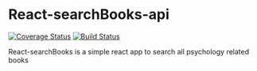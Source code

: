 # React-searchBooks-api

[![Coverage Status](https://coveralls.io/repos/github/SimonImanigirimpuhwe/react-searchBooks-api/badge.svg?branch=master)](https://coveralls.io/github/SimonImanigirimpuhwe/react-searchBooks-api?branch=master)
[![Build Status](https://travis-ci.org/SimonImanigirimpuhwe/react-searchBooks-api.svg?branch=master)](https://travis-ci.org/SimonImanigirimpuhwe/react-searchBooks-api)

React-searchBooks is a simple react app to search all psychology related books